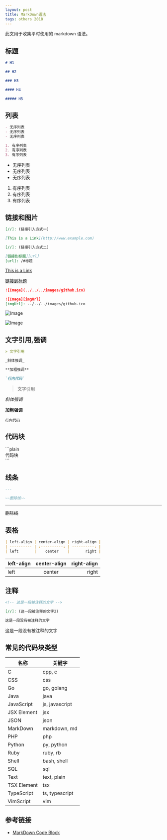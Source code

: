 ```yaml
---
layout: post
title: MarkDown语法
tags: others 2018
---
```


此文用于收集平时使用的 markdown 语法。

## 标题

```md
# H1

## H2

### H3

#### H4

##### H5
```

## 列表

```md
- 无序列表
- 无序列表
- 无序列表

1. 有序列表
2. 有序列表
3. 有序列表
```

- 无序列表
- 无序列表
- 无序列表

1. 有序列表
2. 有序列表
3. 有序列表

## 链接和图片

```md
[//]: (链接引入方式一)

[This is a Link](http://www.example.com)

[//]: (链接引入方式二)

[链接到标题][url]
[url]: /#标题
```

[This is a Link](http://www.example.com)

[链接到标题][url]

[url]: #标题

```md
![Image](../../../images/github.ico)

![Image][imgUrl]  
[imgUrl]: ../../../images/github.ico
```

![Image](../../../images/github.ico)

![Image][imgUrl]

[imgUrl]: ../../../images/github.ico

## 文字引用,强调

```md
> 文字引用

_斜体强调_

**加粗强调**

`行内代码`
```

> 文字引用

_斜体强调_

**加粗强调**

`行内代码`

## 代码块

\`\`\`plain<br />
代码块<br />
\`\`\`

## 线条

```md
---

~~删除线~~
```

---

~~删除线~~

## 表格

```md
| left-align | center-align | right-align |
| ---------- | :----------: | ----------: |
| left       |    center    |       right |
```

| left-align | center-align | right-align |
| ---------- | :----------: | ----------: |
| left       |    center    |       right |

## 注释

```md
<!-- 这是一段被注释的文字 -->

[//]: (这一段被注释的文字2)

这是一段没有被注释的文字
```

<!-- 这是一段被注释的文字 -->

[//]: (这一段被注释的文字2)

这是一段没有被注释的文字

## 常见的代码块类型

| 名称        | 关键字         |
| ----------- | -------------- |
| C           | cpp, c         |
| CSS         | css            |
| Go          | go, golang     |
| Java        | java           |
| JavaScript  | js, javascript |
| JSX Element | jsx            |
| JSON        | json           |
| MarkDown    | markdown, md   |
| PHP         | php            |
| Python      | py, python     |
| Ruby        | ruby, rb       |
| Shell       | bash, shell    |
| SQL         | sql            |
| Text        | text, plain    |
| TSX Element | tsx            |
| TypeScript  | ts, typescript |
| VimScript   | vim            |

## 参考链接

- [MarkDown Code Block](https://markdown.land/markdown-code-block)

